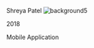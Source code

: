 Shreya Patel
![background5](https://cloud.githubusercontent.com/assets/16493078/13037040/354854e2-d345-11e5-8e94-37ecacb04d2f.png)

2018

Mobile Application

